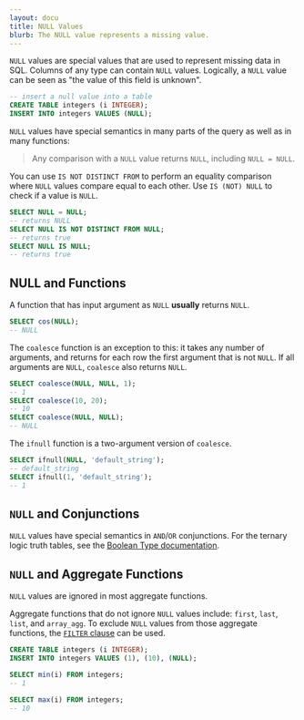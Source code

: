 ```yaml
---
layout: docu
title: NULL Values
blurb: The NULL value represents a missing value.
---
```


`NULL` values are special values that are used to represent missing data in SQL. Columns of any type can contain `NULL` values. Logically, a `NULL` value can be seen as "the value of this field is unknown".

```sql
-- insert a null value into a table
CREATE TABLE integers (i INTEGER);
INSERT INTO integers VALUES (NULL);
```

`NULL` values have special semantics in many parts of the query as well as in many functions:

> Any comparison with a `NULL` value returns `NULL`, including `NULL = NULL`.

You can use `IS NOT DISTINCT FROM` to perform an equality comparison where `NULL` values compare equal to each other. Use `IS (NOT) NULL` to check if a value is `NULL`.

```sql
SELECT NULL = NULL;
-- returns NULL
SELECT NULL IS NOT DISTINCT FROM NULL;
-- returns true
SELECT NULL IS NULL;
-- returns true
```

## NULL and Functions

A function that has input argument as `NULL` **usually** returns `NULL`.

```sql
SELECT cos(NULL);
-- NULL
```

The `coalesce` function is an exception to this: it takes any number of arguments, and returns for each row the first argument that is not `NULL`. If all arguments are `NULL`, `coalesce` also returns `NULL`.

```sql
SELECT coalesce(NULL, NULL, 1);
-- 1
SELECT coalesce(10, 20);
-- 10
SELECT coalesce(NULL, NULL);
-- NULL
```

The `ifnull` function is a two-argument version of `coalesce`.

```sql
SELECT ifnull(NULL, 'default_string');
-- default_string
SELECT ifnull(1, 'default_string');
-- 1
```

## `NULL` and Conjunctions

`NULL` values have special semantics in `AND`/`OR` conjunctions. For the ternary logic truth tables, see the [Boolean Type documentation](../../sql/data_types/boolean).

## `NULL` and Aggregate Functions

`NULL` values are ignored in most aggregate functions. 

Aggregate functions that do not ignore `NULL` values include: `first`, `last`, `list`, and `array_agg`. To exclude `NULL` values from those aggregate functions, the [`FILTER` clause](../../sql/query_syntax/filter) can be used.

```sql
CREATE TABLE integers (i INTEGER);
INSERT INTO integers VALUES (1), (10), (NULL);

SELECT min(i) FROM integers;
-- 1

SELECT max(i) FROM integers;
-- 10
```
